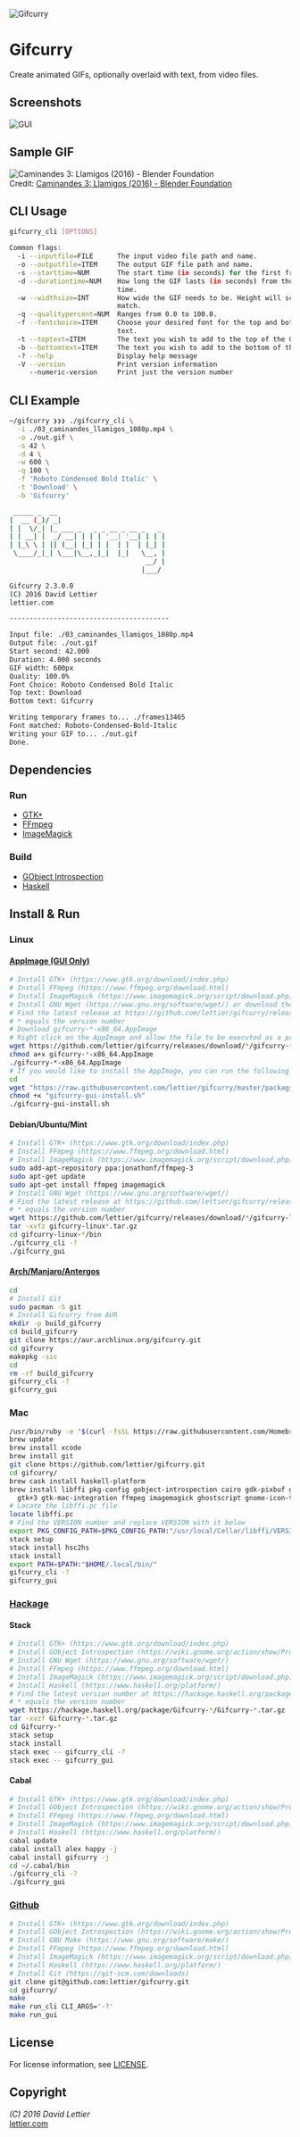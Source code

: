 ![Gifcurry](http://i.imgur.com/jhU7puN.png)

# Gifcurry

Create animated GIFs, optionally overlaid with text, from video files.

## Screenshots

![GUI](https://i.imgur.com/U8xnK82.gif)

## Sample GIF

![Caminandes 3: Llamigos (2016) - Blender Foundation](https://i.imgur.com/FJW2gBc.gif)  
Credit: [Caminandes 3: Llamigos (2016) - Blender Foundation](http://www.caminandes.com/)

## CLI Usage

```bash
gifcurry_cli [OPTIONS]

Common flags:
  -i --inputfile=FILE      The input video file path and name.
  -o --outputfile=ITEM     The output GIF file path and name.
  -s --starttime=NUM       The start time (in seconds) for the first frame.
  -d --durationtime=NUM    How long the GIF lasts (in seconds) from the start
                           time.
  -w --widthsize=INT       How wide the GIF needs to be. Height will scale to
                           match.
  -q --qualitypercent=NUM  Ranges from 0.0 to 100.0.
  -f --fontchoice=ITEM     Choose your desired font for the top and bottom
                           text.
  -t --toptext=ITEM        The text you wish to add to the top of the GIF.
  -b --bottomtext=ITEM     The text you wish to add to the bottom of the GIF.
  -? --help                Display help message
  -V --version             Print version information
     --numeric-version     Print just the version number
```

## CLI Example

```Bash
~/gifcurry ❯❯❯ ./gifcurry_cli \
  -i ./03_caminandes_llamigos_1080p.mp4 \
  -o ./out.gif \
  -s 42 \
  -d 4 \
  -w 600 \
  -q 100 \
  -f 'Roboto Condensed Bold Italic' \
  -t 'Download' \
  -b 'Gifcurry'

 _____ _  __                           
|  __ (_)/ _|                          
| |  \/_| |_ ___ _   _ _ __ _ __ _   _ 
| | __| |  _/ __| | | | '__| '__| | | |
| |_\ \ | || (__| |_| | |  | |  | |_| |
 \____/_|_| \___|\__,_|_|  |_|   \__, |
                                  __/ |
                                 |___/ 

Gifcurry 2.3.0.0
(C) 2016 David Lettier
lettier.com

----------------------------------------

Input file: ./03_caminandes_llamigos_1080p.mp4
Output file: ./out.gif
Start second: 42.000
Duration: 4.000 seconds
GIF width: 600px
Quality: 100.0%
Font Choice: Roboto Condensed Bold Italic
Top text: Download
Bottom text: Gifcurry

Writing temporary frames to... ./frames13465
Font matched: Roboto-Condensed-Bold-Italic
Writing your GIF to... ./out.gif
Done.
```

## Dependencies

### Run

* [GTK+](http://www.gtk.org/download/index.php)
* [FFmpeg](https://www.ffmpeg.org/download.html)
* [ImageMagick](http://www.imagemagick.org/script/download.php)

### Build

* [GObject Introspection](https://wiki.gnome.org/action/show/Projects/GObjectIntrospection)
* [Haskell](https://www.haskell.org/platform/)

## Install & Run

### Linux

#### [AppImage (GUI Only)](https://appimage.github.io/gifcurry/)

```bash
# Install GTK+ (https://www.gtk.org/download/index.php)
# Install FFmpeg (https://www.ffmpeg.org/download.html)
# Install ImageMagick (https://www.imagemagick.org/script/download.php)
# Install GNU Wget (https://www.gnu.org/software/wget/) or download the AppImage with your browser
# Find the latest release at https://github.com/lettier/gifcurry/releases
# * equals the version number
# Download gifcurry-*-x86_64.AppImage
# Right click on the AppImage and allow the file to be executed as a program
wget https://github.com/lettier/gifcurry/releases/download/*/gifcurry-*-x86_64.AppImage
chmod a+x gifcurry-*-x86_64.AppImage
./gifcurry-*-x86_64.AppImage
# If you would like to install the AppImage, you can run the following
cd
wget "https://raw.githubusercontent.com/lettier/gifcurry/master/packaging/linux/gifcurry-gui-install.sh" -O "gifcurry-gui-install.sh"
chmod +x "gifcurry-gui-install.sh"
./gifcurry-gui-install.sh
```

#### Debian/Ubuntu/Mint

```bash
# Install GTK+ (https://www.gtk.org/download/index.php)
# Install FFmpeg (https://www.ffmpeg.org/download.html)
# Install ImageMagick (https://www.imagemagick.org/script/download.php)
sudo add-apt-repository ppa:jonathonf/ffmpeg-3
sudo apt-get update
sudo apt-get install ffmpeg imagemagick
# Install GNU Wget (https://www.gnu.org/software/wget/)
# Find the latest release at https://github.com/lettier/gifcurry/releases
# * equals the version number
wget https://github.com/lettier/gifcurry/releases/download/*/gifcurry-linux-*.tar.gz
tar -xvfz gifcurry-linux*.tar.gz
cd gifcurry-linux-*/bin
./gifcurry_cli -?
./gifcurry_gui
```

#### [Arch/Manjaro/Antergos](https://aur.archlinux.org/packages/gifcurry/)

```bash
cd
# Install Git
sudo pacman -S git
# Install Gifcurry from AUR
mkdir -p build_gifcurry
cd build_gifcurry
git clone https://aur.archlinux.org/gifcurry.git
cd gifcurry
makepkg -sic
cd
rm -rf build_gifcurry
gifcurry_cli -?
gifcurry_gui
```

### Mac

```bash
/usr/bin/ruby -e "$(curl -fsSL https://raw.githubusercontent.com/Homebrew/install/master/install)"
brew update
brew install xcode
brew install git
git clone https://github.com/lettier/gifcurry.git
cd gifcurry/
brew cask install haskell-platform
brew install libffi pkg-config gobject-introspection cairo gdk-pixbuf gsettings-desktop-schemas \
  gtk+3 gtk-mac-integration ffmpeg imagemagick ghostscript gnome-icon-theme
# Locate the libffi.pc file
locate libffi.pc
# Find the VERSION number and replace VERSION with it below
export PKG_CONFIG_PATH=$PKG_CONFIG_PATH:"/usr/local/Cellar/libffi/VERSION/lib/pkgconfig/"
stack setup
stack install hsc2hs
stack install
export PATH=$PATH:"$HOME/.local/bin/"
gifcurry_cli -?
gifcurry_gui
```

### [Hackage](https://hackage.haskell.org/package/Gifcurry)

#### Stack

```bash
# Install GTK+ (https://www.gtk.org/download/index.php)
# Install GObject Introspection (https://wiki.gnome.org/action/show/Projects/GObjectIntrospection)
# Install GNU Wget (https://www.gnu.org/software/wget/)
# Install FFmpeg (https://www.ffmpeg.org/download.html)
# Install ImageMagick (https://www.imagemagick.org/script/download.php)
# Install Haskell (https://www.haskell.org/platform/)
# Find the latest version number at https://hackage.haskell.org/package/Gifcurry
# * equals the version number
wget https://hackage.haskell.org/package/Gifcurry-*/Gifcurry-*.tar.gz
tar -xvzf Gifcurry-*.tar.gz
cd Gifcurry-*
stack setup
stack install
stack exec -- gifcurry_cli -?
stack exec -- gifcurry_gui
```

#### Cabal

```bash
# Install GTK+ (https://www.gtk.org/download/index.php)
# Install GObject Introspection (https://wiki.gnome.org/action/show/Projects/GObjectIntrospection)
# Install FFmpeg (https://www.ffmpeg.org/download.html)
# Install ImageMagick (https://www.imagemagick.org/script/download.php)
# Install Haskell (https://www.haskell.org/platform/)
cabal update
cabal install alex happy -j
cabal install gifcurry -j
cd ~/.cabal/bin
./gifcurry_cli -?
./gifcurry_gui
```

### [Github](https://github.com/lettier/gifcurry)

```bash
# Install GTK+ (https://www.gtk.org/download/index.php)
# Install GObject Introspection (https://wiki.gnome.org/action/show/Projects/GObjectIntrospection)
# Install GNU Make (https://www.gnu.org/software/make/)
# Install FFmpeg (https://www.ffmpeg.org/download.html)
# Install ImageMagick (https://www.imagemagick.org/script/download.php)
# Install Haskell (https://www.haskell.org/platform/)
# Install Git (https://git-scm.com/downloads)
git clone git@github.com:lettier/gifcurry.git
cd gifcurry/
make
make run_cli CLI_ARGS='-?'
make run_gui
```

## License

For license information, see [LICENSE](LICENSE).

## Copyright

_(C) 2016 David Lettier_  
[lettier.com](http://www.lettier.com/)
